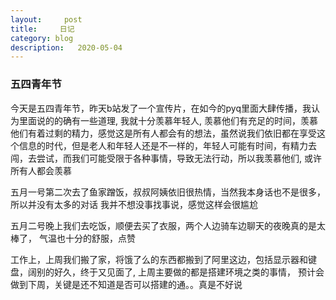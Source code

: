 ```yaml
---
layout:     post
title:     日记
category: blog
description:   2020-05-04
---
```


### 五四青年节

今天是五四青年节，昨天b站发了一个宣传片，在如今的pyq里面大肆传播，我认为里面说的的确有一些道理, 我就十分羡慕年轻人, 羡慕他们有充足的时间，羡慕他们有着过剩的精力，感觉这是所有人都会有的想法，虽然说我们依旧都在享受这个信息的时代，但是老人和年轻人还是不一样的，年轻人可能有时间，有精力去闯，去尝试，而我们可能受限于各种事情，导致无法行动，所以我羡慕他们, 或许所有人都会羡慕


五月一号第二次去了鱼家蹭饭，叔叔阿姨依旧很热情，当然我本身话也不是很多，所以并没有太多的对话 我并不想没事找事说，感觉这样会很尴尬

五月二号晚上我们去吃饭，顺便去买了衣服，两个人边骑车边聊天的夜晚真的是太棒了， 气温也十分的舒服，点赞


工作上，上周我们搬了家，将饿了么的东西都搬到了阿里这边，包括显示器和键盘，阔别的好久，终于又见面了, 上周主要做的都是搭建环境之类的事情， 预计会做到下周，关键是还不知道是否可以搭建的通。。真是不好说

